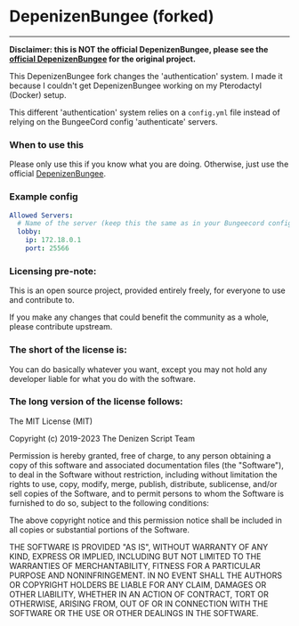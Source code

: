 # DepenizenBungee (forked)

___
**Disclaimer: this is NOT the official DepenizenBungee, please see the [official DepenizenBungee](https://github.com/DenizenScript/DepenizenBungee) for the original project.**


This DepenizenBungee fork changes the 'authentication' system. I made it because I couldn't get DepenizenBungee working on my Pterodactyl (Docker) setup.

This different 'authentication' system relies on a `config.yml` file instead of relying on the BungeeCord config 'authenticate' servers.

### When to use this
Please only use this if you know what you are doing. Otherwise, just use the official [DepenizenBungee](https://github.com/DenizenScript/DepenizenBungee).

### Example config
```yaml
Allowed Servers:
  # Name of the server (keep this the same as in your Bungeecord config)
  lobby:
    ip: 172.18.0.1
    port: 25566
```

### Licensing pre-note:

This is an open source project, provided entirely freely, for everyone to use and contribute to.

If you make any changes that could benefit the community as a whole, please contribute upstream.

### The short of the license is:

You can do basically whatever you want, except you may not hold any developer liable for what you do with the software.

### The long version of the license follows:

The MIT License (MIT)

Copyright (c) 2019-2023 The Denizen Script Team

Permission is hereby granted, free of charge, to any person obtaining a copy
of this software and associated documentation files (the "Software"), to deal
in the Software without restriction, including without limitation the rights
to use, copy, modify, merge, publish, distribute, sublicense, and/or sell
copies of the Software, and to permit persons to whom the Software is
furnished to do so, subject to the following conditions:

The above copyright notice and this permission notice shall be included in all
copies or substantial portions of the Software.

THE SOFTWARE IS PROVIDED "AS IS", WITHOUT WARRANTY OF ANY KIND, EXPRESS OR
IMPLIED, INCLUDING BUT NOT LIMITED TO THE WARRANTIES OF MERCHANTABILITY,
FITNESS FOR A PARTICULAR PURPOSE AND NONINFRINGEMENT. IN NO EVENT SHALL THE
AUTHORS OR COPYRIGHT HOLDERS BE LIABLE FOR ANY CLAIM, DAMAGES OR OTHER
LIABILITY, WHETHER IN AN ACTION OF CONTRACT, TORT OR OTHERWISE, ARISING FROM,
OUT OF OR IN CONNECTION WITH THE SOFTWARE OR THE USE OR OTHER DEALINGS IN THE
SOFTWARE.
